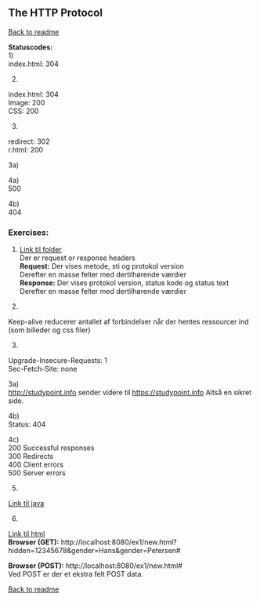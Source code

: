 ## The HTTP Protocol

[Back to readme](../README.md)  

**Statuscodes:**  
1)  
index.html: 304  

2)  
index.html: 304  
Image: 200  
CSS: 200  

3)  
redirect: 302  
r.html: 200

3a)    

4a)  
500

4b)  
404


### Exercises:
1) [Link til folder](ex1/src/main/webapp/)  
Der er request or response headers  
**Request:** Der vises metode, sti og protokol version  
Derefter en masse felter med dertilhørende værdier  
**Response:** Der vises protokol version, status kode og status text  
Derefter en masse felter med dertilhørende værdier  

2)  
Keep-alive reducerer antallet af forbindelser når der hentes ressourcer ind (som billeder og css filer)  

3)  
Upgrade-Insecure-Requests: 1  
Sec-Fetch-Site: none 

3a)  
http://studypoint.info sender videre til https://studypoint.info
Altså en sikret side.

4b)  
Status: 404  

4c)   
200 Successful responses  
300 Redirects  
400 Client errors  
500 Server errors  

5)  
[Link til java](ex1/src/main/java/cookie.java)

6)  
[Link til html](ex1/src/main/webapp/new.html)  
**Browser (GET):** http://localhost:8080/ex1/new.html?hidden=12345678&gender=Hans&gender=Petersen#  

**Browser (POST):** http://localhost:8080/ex1/new.html#  
Ved POST er der et ekstra felt POST data.

[Back to readme](../README.md)  

